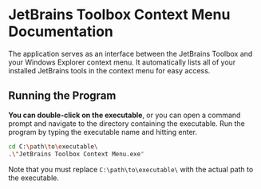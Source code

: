 # JetBrains Toolbox Context Menu Documentation

The application serves as an interface between the JetBrains Toolbox and your Windows Explorer context menu. It automatically lists all of your installed JetBrains tools in the context menu for easy access.

## Running the Program
**You can double-click on the executable**, or you can open a command prompt and navigate to the directory containing the executable. Run the program by typing the executable name and hitting enter.

```bash
cd C:\path\to\executable\
.\"JetBrains Toolbox Context Menu.exe"
```

Note that you must replace `C:\path\to\executable\` with the actual path to the executable.
